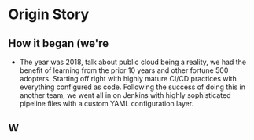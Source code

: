 # Origin Story

## How it began (we're

- The year was 2018, talk about public cloud being a reality, we had the benefit of learning from the prior 10 years and other fortune 500 adopters.  Starting off right with highly mature CI/CD practices with everything configured as code.  Following the success of doing this in another team, we went all in on Jenkins with highly sophisticated pipeline files with a custom YAML configuration layer.

## W
<!--stackedit_data:
eyJoaXN0b3J5IjpbLTExNTg1NDg5NDddfQ==
-->